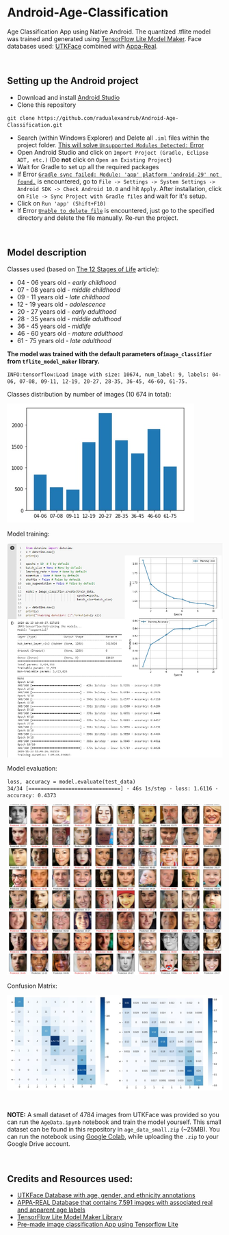 # Android-Age-Classification
Age Classification App using Native Android. The quantized .tflite model was trained and generated using [TensorFlow Lite Model Maker](https://www.tensorflow.org/lite/tutorials/model_maker_image_classification).
Face databases used: [UTKFace](https://susanqq.github.io/UTKFace/) combined with [Appa-Real](http://chalearnlap.cvc.uab.es/dataset/26/description/).

<br/>

## Setting up the Android project

- Download and install [Android Studio](https://developer.android.com/studio#downloads)
- Clone this repository

```
git clone https://github.com/radualexandrub/Android-Age-Classification.git
```

- Search (within Windows Explorer) and Delete all `.iml` files within the project folder. [This will solve `Unsupported Modules Detected:` Error](https://stackoverflow.com/questions/28668252/android-studio-error-unsupported-modules-detected-compilation-is-not-supported)
- Open Android Studio and click on `Import Project (Gradle, Eclipse ADT, etc.)` (Do **not** click on `Open an Existing Project`)
- Wait for Gradle to set up all the required packages
- If Error [`Gradle sync failed: Module: 'app' platform 'android-29' not found.`](https://stackoverflow.com/questions/60681045/error-module-app-platform-android-28-not-found-and-design-editor-is-unava) is encountered, go to `File -> Settings -> System Settings -> Android SDK -> Check Android 10.0` and hit `Apply`. After installation, click on `File -> Sync Project with Gradle files` and wait for it's setup.
- Click on `Run 'app' (Shift+F10)`
- If Error [`Unable to delete file`](https://stackoverflow.com/questions/47312169/android-studio-3-0-unable-to-delete-file/47312259) is encountered, just go to the specified directory and delete the file manually. Re-run the project.

<br/>

## Model description

Classes used (based on [The 12 Stages of Life](https://www.institute4learning.com/resources/articles/the-12-stages-of-life/) article):
- 04 - 06 years old - *early childhood*
- 07 - 08 years old - *middle childhood*
- 09 - 11 years old - *late childhood*
- 12 - 19 years old - *adolescence*
- 20 - 27 years old - *early adulthood*
- 28 - 35 years old - *middle adulthood*
- 36 - 45 years old - *midlife*
- 46 - 60 years old - *mature adulthood*
- 61 - 75 years old - *late adulthood*

**The model was trained with the default parameters of`image_classifier` from `tflite_model_maker` library.**

```
INFO:tensorflow:Load image with size: 10674, num_label: 9, labels: 04-06, 07-08, 09-11, 12-19, 20-27, 28-35, 36-45, 46-60, 61-75.
```

Classes distribution by number of images (10 674 in total):

![Age Classification Images Distribution](./READMEimg/androidTF00.jpg)

Model training:

![Loss and Accuracy Graph Age Classification](./READMEimg/androidTF01.jpg)

Model evaluation:

```
loss, accuracy = model.evaluate(test_data)
34/34 [==============================] - 46s 1s/step - loss: 1.6116 - accuracy: 0.4373
```

![Test Age Classification](./READMEimg/androidTF02.jpg)

Confusion Matrix:

![Age Classification Confusion Matrix](./READMEimg/androidTF03.jpg)

<br/>

**NOTE:** A small dataset of 4784 images from UTKFace was provided so you can run the `AgeData.ipynb` notebook and train the model yourself. This small dataset can be found in this repository in `age_data_small.zip` (~25MB). You can run the notebook using [Google Colab](https://colab.research.google.com/), while uploading the `.zip` to your Google Drive account.

<br/>

## Credits and Resources used:

- [UTKFace Database with age, gender, and ethnicity annotations](https://susanqq.github.io/UTKFace/)
- [APPA-REAL Database that contains 7,591 images with associated real and apparent age labels](http://chalearnlap.cvc.uab.es/dataset/26/description/)
- [TensorFlow Lite Model Maker Library](https://www.tensorflow.org/lite/tutorials/model_maker_image_classification)
- [Pre-made image classification App using Tensorflow Lite](https://blog.notyouraveragedev.in/android/image-classification-in-android-using-tensor-flow/)
